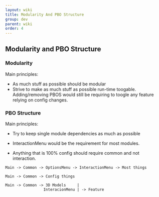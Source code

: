 ```yaml
---
layout: wiki
title: Modularity And PBO Structure
group: dev
parent: wiki
order: 4
---
```


## Modularity and PBO Structure

###  Modularity

Main principles:
- As much stuff as possible should be modular
- Strive to make as much stuff as possible run-time toogable. Adding/removing PBOS would still be requiring to toogle any feature relying on config changes.

### PBO Structure

Main principles:
- Try to keep single module dependencies as much as possible

- InteractionMenu would be the requirement for most modules.

- Anything that is 100% config should require common and not interaction.

```
Main -> Common -> OptionsMenu -> InteractionMenu -> Most things

Main -> Common -> Config things

Main -> Common -> 3D Models     |
                 InteracionMenu | -> Feature
```


